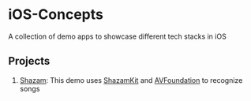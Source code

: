 # iOS-Concepts
A collection of demo apps to showcase different tech stacks in iOS

## Projects

1. [Shazam](../master/P01-Shazam): This demo uses [ShazamKit](https://developer.apple.com/shazamkit/) and [AVFoundation](https://developer.apple.com/av-foundation/) to recognize songs

